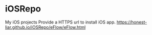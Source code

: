 # iOSRepo
My iOS projects
Provide a HTTPS url to install iOS app.
https://honest-liar.github.io/iOSRepo/eFlow/eFlow.html
